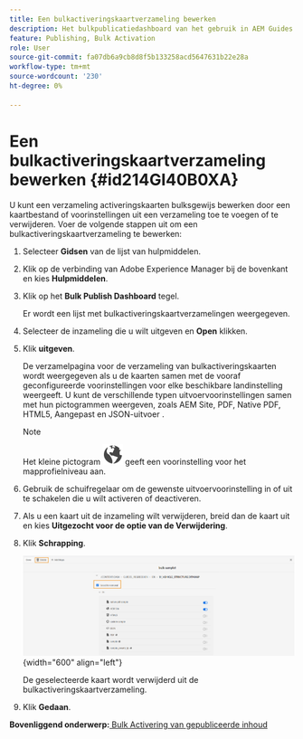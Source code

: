 ```yaml
---
title: Een bulkactiveringskaartverzameling bewerken
description: Het bulkpublicatiedashboard van het gebruik in AEM Guides. Leer een bulkactiveringskaartverzameling bewerken door kaartbestanden toe te voegen of te verwijderen.
feature: Publishing, Bulk Activation
role: User
source-git-commit: fa07db6a9cb8d8f5b133258acd5647631b22e28a
workflow-type: tm+mt
source-wordcount: '230'
ht-degree: 0%

---
```


# Een bulkactiveringskaartverzameling bewerken {#id214GI40B0XA}

U kunt een verzameling activeringskaarten bulksgewijs bewerken door een kaartbestand of voorinstellingen uit een verzameling toe te voegen of te verwijderen. Voer de volgende stappen uit om een bulkactiveringskaartverzameling te bewerken:

1. Selecteer **Gidsen** van de lijst van hulpmiddelen.

1. Klik op de verbinding van Adobe Experience Manager bij de bovenkant en kies **Hulpmiddelen**.

1. Klik op het **Bulk Publish Dashboard** tegel.

   Er wordt een lijst met bulkactiveringskaartverzamelingen weergegeven.

1. Selecteer de inzameling die u wilt uitgeven en **Open** klikken.

1. Klik **uitgeven**.

   De verzamelpagina voor de verzameling van bulkactiveringskaarten wordt weergegeven als u de kaarten samen met de vooraf geconfigureerde voorinstellingen voor elke beschikbare landinstelling weergeeft.
U kunt de verschillende typen uitvoervoorinstellingen samen met hun pictogrammen weergeven, zoals AEM Site, PDF, Native PDF, HTML5, Aangepast en JSON-uitvoer
.

   >[!NOTE]
   >
   > Het kleine pictogram ![](images/global-preset-icon.svg) geeft een voorinstelling voor het mapprofielniveau aan.


1. Gebruik de schuifregelaar om de gewenste uitvoervoorinstelling in of uit te schakelen die u wilt activeren of deactiveren.

1. Als u een kaart uit de inzameling wilt verwijderen, breid dan de kaart uit en kies **Uitgezocht voor de optie van de Verwijdering**.

1. Klik **Schrapping**.

   ![](images/bulk-activation-delete-map.png){width="600" align="left"}

   De geselecteerde kaart wordt verwijderd uit de bulkactiveringskaartverzameling.

1. Klik **Gedaan**.


**Bovenliggend onderwerp:**[ Bulk Activering van gepubliceerde inhoud ](conf-bulk-activation.md)
